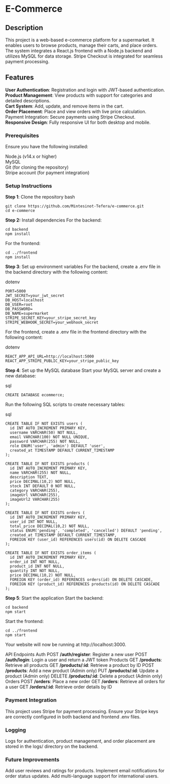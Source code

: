 # E-Commerce

## Description
This project is a web-based e-commerce platform for a supermarket. It enables users to browse products, manage their carts, and place orders. The system integrates a React.js frontend with a Node.js backend and utilizes MySQL for data storage. Stripe Checkout is integrated for seamless payment processing.

## Features
**User Authentication**: Registration and login with JWT-based authentication.<br/>
**Product Management**: View products with support for categories and detailed descriptions.<br/>
**Cart System**: Add, update, and remove items in the cart.<br/>
**Order Placement**: Place and view orders with live price calculation.
Payment Integration: Secure payments using Stripe Checkout.<br/>
**Responsive Design**: Fully responsive UI for both desktop and mobile.<br/>
### Prerequisites
Ensure you have the following installed:

Node.js (v14.x or higher)<br/>
MySQL<br/>
Git (for cloning the repository)<br/>
Stripe account (for payment integration)<br/>
### Setup Instructions
**Step 1**: Clone the repository
bash
```
git clone https://github.com/Mintesinot-Tefera/e-commerce.git
cd e-commerce
```  

**Step 2:** Install dependencies
For the backend:

```
cd backend  
npm install  
```
For the frontend:

```
cd ../frontend  
npm install  
```
**Step 3**: Set up environment variables
For the backend, create a .env file in the backend directory with the following content:

dotenv
```
PORT=5000  
JWT_SECRET=your_jwt_secret  
DB_HOST=localhost  
DB_USER=root  
DB_PASSWORD=  
DB_NAME=supermarket  
STRIPE_SECRET_KEY=your_stripe_secret_key  
STRIPE_WEBHOOK_SECRET=your_webhook_secret  
```
For the frontend, create a .env file in the frontend directory with the following content:

dotenv
```
REACT_APP_API_URL=http://localhost:5000  
REACT_APP_STRIPE_PUBLIC_KEY=your_stripe_public_key  
```
**Step 4**: Set up the MySQL database
Start your MySQL server and create a new database:

sql
```
CREATE DATABASE ecommerce;  
```
Run the following SQL scripts to create necessary tables:

sql
```
CREATE TABLE IF NOT EXISTS users (  
  id INT AUTO_INCREMENT PRIMARY KEY,  
  username VARCHAR(50) NOT NULL,  
  email VARCHAR(100) NOT NULL UNIQUE,  
  password VARCHAR(255) NOT NULL,  
  role ENUM('user', 'admin') DEFAULT 'user',  
  created_at TIMESTAMP DEFAULT CURRENT_TIMESTAMP  
);  
```
```
CREATE TABLE IF NOT EXISTS products (  
  id INT AUTO_INCREMENT PRIMARY KEY,  
  name VARCHAR(255) NOT NULL,  
  description TEXT,  
  price DECIMAL(10,2) NOT NULL,  
  stock INT DEFAULT 0 NOT NULL,  
  category VARCHAR(255),  
  imageUrl VARCHAR(255),  
  imageUrl2 VARCHAR(255)  
);  
```
```
CREATE TABLE IF NOT EXISTS orders (  
  id INT AUTO_INCREMENT PRIMARY KEY,  
  user_id INT NOT NULL,  
  total_price DECIMAL(10,2) NOT NULL,  
  status ENUM('pending', 'completed', 'cancelled') DEFAULT 'pending',  
  created_at TIMESTAMP DEFAULT CURRENT_TIMESTAMP,  
  FOREIGN KEY (user_id) REFERENCES users(id) ON DELETE CASCADE  
);  
```
```
CREATE TABLE IF NOT EXISTS order_items (  
  id INT AUTO_INCREMENT PRIMARY KEY,  
  order_id INT NOT NULL,  
  product_id INT NOT NULL,  
  quantity INT NOT NULL,  
  price DECIMAL(10,2) NOT NULL,  
  FOREIGN KEY (order_id) REFERENCES orders(id) ON DELETE CASCADE,  
  FOREIGN KEY (product_id) REFERENCES products(id) ON DELETE CASCADE  
); 
``` 
**Step 5**: Start the application
Start the backend:

```
cd backend  
npm start
```  
Start the frontend:

````
cd ../frontend  
npm start
````  
Your website will now be running at http://localhost:3000.

API Endpoints
Auth
POST **/auth/register**: Register a new user
POST **/auth/login**: Login a user and return a JWT token
Products
GET **/products**: Retrieve all products
GET **/products/:id**: Retrieve a product by ID
POST **/products**: Add a new product (Admin only)
PUT **/products/:id**: Update a product (Admin only)
DELETE **/products/:id**: Delete a product (Admin only)
Orders
POST **/orders**: Place a new order
GET **/orders**: Retrieve all orders for a user
GET **/orders/:id**: Retrieve order details by ID
### Payment Integration
This project uses Stripe for payment processing. Ensure your Stripe keys are correctly configured in both backend and frontend .env files.

### Logging
Logs for authentication, product management, and order placement are stored in the logs/ directory on the backend.

### Future Improvements
Add user reviews and ratings for products.
Implement email notifications for order status updates.
Add multi-language support for international users.
